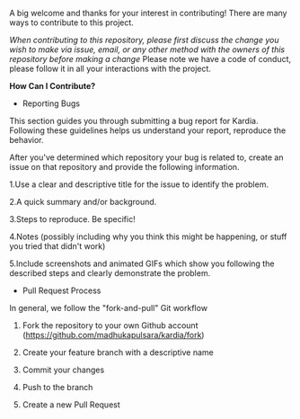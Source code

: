 A big welcome and thanks for your interest in contributing! There are many ways to contribute to this project. 

*When contributing to this repository, please first discuss the change you wish to make via issue, email, or any other method with the owners of this repository before making a change*
Please note we have a code of conduct, please follow it in all your interactions with the project.

**How Can I Contribute?**
- Reporting Bugs

This section guides you through submitting a bug report for Kardia. Following these guidelines helps us understand your report, reproduce the behavior.

After you've determined which repository your bug is related to, create an issue on that repository and provide the following information.

1.Use a clear and descriptive title for the issue to identify the problem.

2.A quick summary and/or background.

3.Steps to reproduce. Be specific!

4.Notes (possibly including why you think this might be happening, or stuff you tried that didn't work)

5.Include screenshots and animated GIFs which show you following the described steps and clearly demonstrate the problem.

- Pull Request Process

In general, we follow the "fork-and-pull" Git workflow

1. Fork the repository to your own Github account (https://github.com/madhukapulsara/kardia/fork)

2. Create your feature branch with a descriptive name

3. Commit your changes 

4. Push to the branch 

5. Create a new Pull Request
